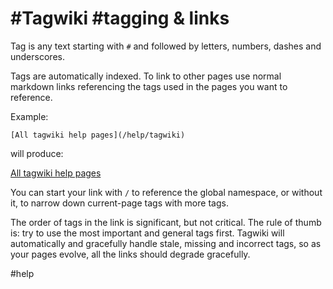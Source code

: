 <!---
tagwiki-page-id: 97cc6f1750fdc7722e036f1eea4fd129
tagwiki-creation-time: 2020-05-15T23:35:52.790863566-07:00
tagwiki-modification-time: 2020-05-15T23:48:48.714209142-07:00
-->
# #Tagwiki #tagging & links


Tag is any text starting with `#` and followed by letters, numbers, dashes and underscores.

Tags are automatically indexed. To link to other pages use normal markdown links referencing the tags used in the pages you want to reference.

Example:

`[All tagwiki help pages](/help/tagwiki)`

will produce:

[All tagwiki help pages](/help/tagwiki)

You can start your link with `/` to reference the global namespace, or without it, to narrow down current-page tags with more tags.


The order of tags in the link is significant, but not critical. The rule of thumb is: try to use the most important and general tags first. Tagwiki will automatically and gracefully handle stale, missing and incorrect tags, so as your pages evolve, all the links should degrade gracefully.

 
#help